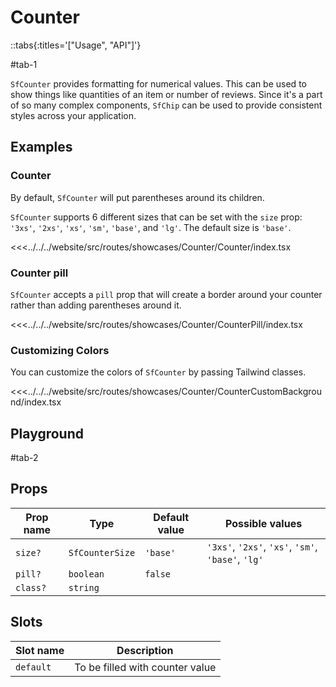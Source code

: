 # Counter

::tabs{:titles='["Usage", "API"]'}

#tab-1

`SfCounter` provides formatting for numerical values. This can be used to show things like quantities of an item or number of reviews. Since it's a part of so many complex components, `SfChip` can be used to provide consistent styles across your application.

## Examples

### Counter

By default, `SfCounter` will put parentheses around its children.

`SfCounter` supports 6 different sizes that can be set with the `size` prop: `'3xs'`, `'2xs'`, `'xs'`, `'sm'`, `'base'`, and `'lg'`. The default size is `'base'`.

<Showcase showcase-name="Counter/Counter">

<<<../../../website/src/routes/showcases/Counter/Counter/index.tsx

</Showcase>

### Counter pill

`SfCounter` accepts a `pill` prop that will create a border around your counter rather than adding parentheses around it.

<Showcase showcase-name="Counter/CounterPill">

<<<../../../website/src/routes/showcases/Counter/CounterPill/index.tsx

</Showcase>

### Customizing Colors

You can customize the colors of `SfCounter` by passing Tailwind classes.

<Showcase showcase-name="Counter/CounterCustomBackground">

<<<../../../website/src/routes/showcases/Counter/CounterCustomBackground/index.tsx

</Showcase>

<!-- ## Accessibility notes

The root element of `SfCounter` is a `<span>`. Since a `<span>` is an inline element, you should avoid placing block elements (like `div` or `p`) inside of it. -->

## Playground

<Generate class="playground" />

#tab-2

## Props

| Prop name | Type            | Default value | Possible values                                    |
| --------- | --------------- | ------------- | -------------------------------------------------- |
| `size?`   | `SfCounterSize` | `'base'`      | `'3xs'`, `'2xs'`, `'xs'`, `'sm'`, `'base'`, `'lg'` |
| `pill?`   | `boolean`       | `false`       |                                                    |
| `class?`  | `string`        |               |                                                    |

## Slots

| Slot name | Description                     |
| --------- | ------------------------------- |
| `default` | To be filled with counter value |
